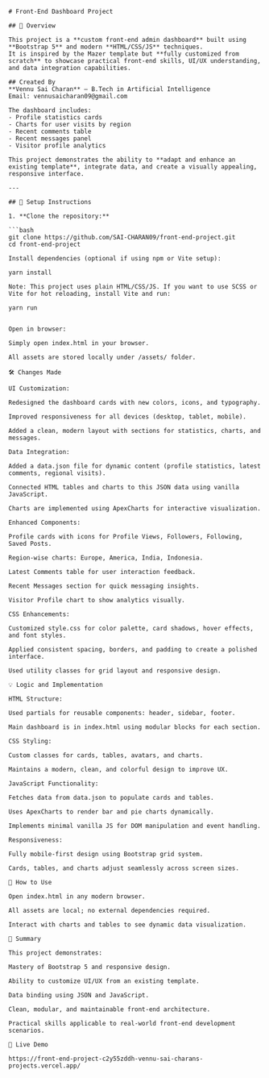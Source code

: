```
# Front-End Dashboard Project

## 📌 Overview

This project is a **custom front-end admin dashboard** built using **Bootstrap 5** and modern **HTML/CSS/JS** techniques.  
It is inspired by the Mazer template but **fully customized from scratch** to showcase practical front-end skills, UI/UX understanding, and data integration capabilities.

## Created By
**Vennu Sai Charan** – B.Tech in Artificial Intelligence  
Email: vennusaicharan09@gmail.com

The dashboard includes:
- Profile statistics cards
- Charts for user visits by region
- Recent comments table
- Recent messages panel
- Visitor profile analytics

This project demonstrates the ability to **adapt and enhance an existing template**, integrate data, and create a visually appealing, responsive interface.

---

## 🔧 Setup Instructions

1. **Clone the repository:**

```bash
git clone https://github.com/SAI-CHARAN09/front-end-project.git
cd front-end-project

Install dependencies (optional if using npm or Vite setup):

yarn install

Note: This project uses plain HTML/CSS/JS. If you want to use SCSS or Vite for hot reloading, install Vite and run:

yarn run


Open in browser:

Simply open index.html in your browser.

All assets are stored locally under /assets/ folder.

🛠️ Changes Made

UI Customization:

Redesigned the dashboard cards with new colors, icons, and typography.

Improved responsiveness for all devices (desktop, tablet, mobile).

Added a clean, modern layout with sections for statistics, charts, and messages.

Data Integration:

Added a data.json file for dynamic content (profile statistics, latest comments, regional visits).

Connected HTML tables and charts to this JSON data using vanilla JavaScript.

Charts are implemented using ApexCharts for interactive visualization.

Enhanced Components:

Profile cards with icons for Profile Views, Followers, Following, Saved Posts.

Region-wise charts: Europe, America, India, Indonesia.

Latest Comments table for user interaction feedback.

Recent Messages section for quick messaging insights.

Visitor Profile chart to show analytics visually.

CSS Enhancements:

Customized style.css for color palette, card shadows, hover effects, and font styles.

Applied consistent spacing, borders, and padding to create a polished interface.

Used utility classes for grid layout and responsive design.

💡 Logic and Implementation

HTML Structure:

Used partials for reusable components: header, sidebar, footer.

Main dashboard is in index.html using modular blocks for each section.

CSS Styling:

Custom classes for cards, tables, avatars, and charts.

Maintains a modern, clean, and colorful design to improve UX.

JavaScript Functionality:

Fetches data from data.json to populate cards and tables.

Uses ApexCharts to render bar and pie charts dynamically.

Implements minimal vanilla JS for DOM manipulation and event handling.

Responsiveness:

Fully mobile-first design using Bootstrap grid system.

Cards, tables, and charts adjust seamlessly across screen sizes.

🚀 How to Use

Open index.html in any modern browser.

All assets are local; no external dependencies required.

Interact with charts and tables to see dynamic data visualization.

📝 Summary

This project demonstrates:

Mastery of Bootstrap 5 and responsive design.

Ability to customize UI/UX from an existing template.

Data binding using JSON and JavaScript.

Clean, modular, and maintainable front-end architecture.

Practical skills applicable to real-world front-end development scenarios.

🔗 Live Demo

https://front-end-project-c2y55zddh-vennu-sai-charans-projects.vercel.app/
```

